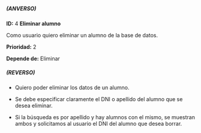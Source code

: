 ##### (ANVERSO)
**ID:** 4 **Eliminar alumno**

Como usuario quiero eliminar un alumno de la base de datos.

**Prioridad:** 2

**Depende de:** Eliminar

##### (REVERSO)
* Quiero poder eliminar los datos de un alumno.

* Se debe especificar claramente el DNI o apellido del alumno que se desea eliminar.

* Si la búsqueda es por apellido y hay alumnos con el mismo, se muestran ambos y solicitamos al usuario el DNI del alumno que desea borrar.
